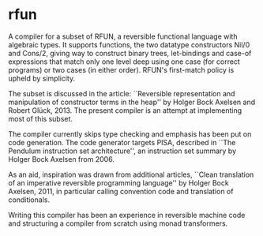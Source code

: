 rfun
====

A compiler for a subset of RFUN, a reversible functional language with algebraic
types.  It supports functions, the two datatype constructors Nil/0 and Cons/2,
giving way to construct binary trees, let-bindings and case-of expressions that
match only one level deep using one case (for correct programs) or two cases (in
either order).  RFUN's first-match policy is upheld by simplicity.

The subset is discussed in the article: ``Reversible representation and
manipulation of constructor terms in the heap'' by Holger Bock Axelsen and
Robert Glück, 2013.  The present compiler is an attempt at implementing most of
this subset.

The compiler currently skips type checking and emphasis has been put on code
generation.  The code generator targets PISA, described in ``The Pendulum
instruction set architecture'', an instruction set summary by Holger Bock
Axelsen from 2006.

As an aid, inspiration was drawn from additional articles, ``Clean translation
of an imperative reversible programming language'' by Holger Bock Axelsen, 2011,
in particular calling convention code and translation of conditionals.

Writing this compiler has been an experience in reversible machine code and
structuring a compiler from scratch using monad transformers.
